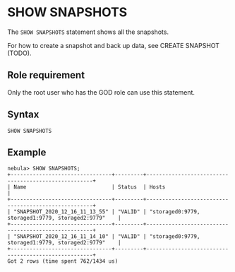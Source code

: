 # SHOW SNAPSHOTS

The `SHOW SNAPSHOTS` statement shows all the snapshots.

For how to create a snapshot and back up data, see CREATE SNAPSHOT (TODO).

## Role requirement

Only the root user who has the GOD role can use this statement.

## Syntax

```ngql
SHOW SNAPSHOTS
```

## Example

```ngql
nebula> SHOW SNAPSHOTS;
+--------------------------------+---------+-----------------------------------------------------+
| Name                           | Status  | Hosts                                               |
+--------------------------------+---------+-----------------------------------------------------+
| "SNAPSHOT_2020_12_16_11_13_55" | "VALID" | "storaged0:9779, storaged1:9779, storaged2:9779"    |
+--------------------------------+---------+-----------------------------------------------------+
| "SNAPSHOT_2020_12_16_11_14_10" | "VALID" | "storaged0:9779, storaged1:9779, storaged2:9779"    |
+--------------------------------+---------+-----------------------------------------------------+
Got 2 rows (time spent 762/1434 us)
```
